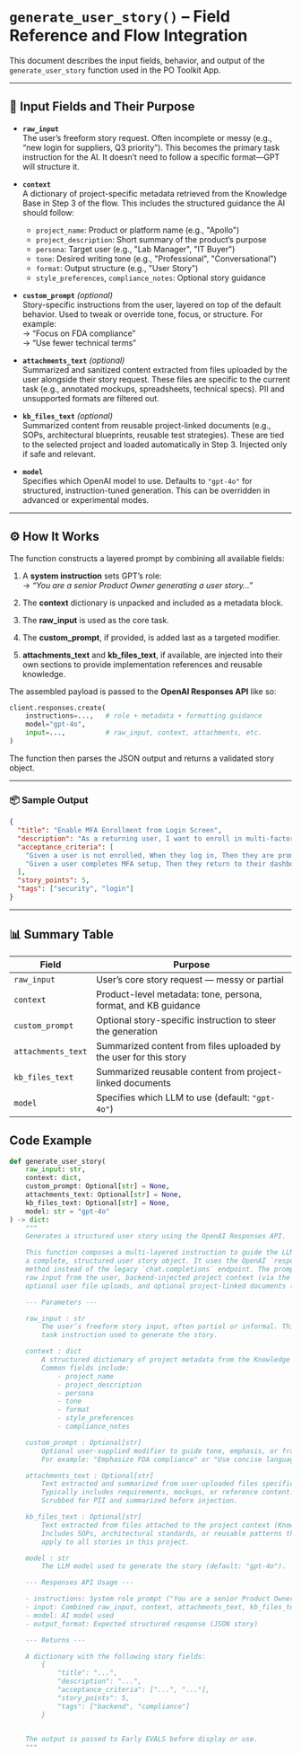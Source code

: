
# `generate_user_story()` – Field Reference and Flow Integration

This document describes the input fields, behavior, and output of the `generate_user_story` function used in the PO Toolkit App.

---

## 🧩 Input Fields and Their Purpose

- **`raw_input`**  
  The user’s freeform story request. Often incomplete or messy (e.g., “new login for suppliers, Q3 priority”). This becomes the primary task instruction for the AI. It doesn’t need to follow a specific format—GPT will structure it.

- **`context`**  
  A dictionary of project-specific metadata retrieved from the Knowledge Base in Step 3 of the flow. This includes the structured guidance the AI should follow:
    - `project_name`: Product or platform name (e.g., "Apollo")
    - `project_description`: Short summary of the product’s purpose
    - `persona`: Target user (e.g., "Lab Manager", "IT Buyer")
    - `tone`: Desired writing tone (e.g., "Professional", "Conversational")
    - `format`: Output structure (e.g., "User Story")
    - `style_preferences`, `compliance_notes`: Optional story guidance

- **`custom_prompt`** *(optional)*  
  Story-specific instructions from the user, layered on top of the default behavior. Used to tweak or override tone, focus, or structure. For example:  
  → “Focus on FDA compliance”  
  → “Use fewer technical terms”

- **`attachments_text`** *(optional)*  
  Summarized and sanitized content extracted from files uploaded by the user alongside their story request. These files are specific to the current task (e.g., annotated mockups, spreadsheets, technical specs). PII and unsupported formats are filtered out.

- **`kb_files_text`** *(optional)*  
  Summarized content from reusable project-linked documents (e.g., SOPs, architectural blueprints, reusable test strategies). These are tied to the selected project and loaded automatically in Step 3. Injected only if safe and relevant.

- **`model`**  
  Specifies which OpenAI model to use. Defaults to `"gpt-4o"` for structured, instruction-tuned generation. This can be overridden in advanced or experimental modes.

---

## ⚙️ How It Works

The function constructs a layered prompt by combining all available fields:

1. A **system instruction** sets GPT’s role:  
   → _“You are a senior Product Owner generating a user story…”_

2. The **context** dictionary is unpacked and included as a metadata block.

3. The **raw_input** is used as the core task.

4. The **custom_prompt**, if provided, is added last as a targeted modifier.

5. **attachments_text** and **kb_files_text**, if available, are injected into their own sections to provide implementation references and reusable knowledge.

The assembled payload is passed to the **OpenAI Responses API** like so:

```python
client.responses.create(
    instructions=...,   # role + metadata + formatting guidance
    model="gpt-4o",
    input=...,          # raw_input, context, attachments, etc.
)
```

The function then parses the JSON output and returns a validated story object.

---

### 📦 Sample Output
```json
{
  "title": "Enable MFA Enrollment from Login Screen",
  "description": "As a returning user, I want to enroll in multi-factor authentication during login so that my account is more secure.",
  "acceptance_criteria": [
    "Given a user is not enrolled, When they log in, Then they are prompted to enroll in MFA",
    "Given a user completes MFA setup, Then they return to their dashboard"
  ],
  "story_points": 5,
  "tags": ["security", "login"]
}
```

---

## 📊 Summary Table

| Field             | Purpose                                                                    |
|-------------------|-----------------------------------------------------------------------------|
| `raw_input`       | User’s core story request — messy or partial                                |
| `context`         | Product-level metadata: tone, persona, format, and KB guidance              |
| `custom_prompt`   | Optional story-specific instruction to steer the generation                 |
| `attachments_text`| Summarized content from files uploaded by the user for this story           |
| `kb_files_text`   | Summarized reusable content from project-linked documents                   |
| `model`           | Specifies which LLM to use (default: `"gpt-4o"`)                            |


## Code Example

```python
def generate_user_story(
    raw_input: str,
    context: dict,
    custom_prompt: Optional[str] = None,
    attachments_text: Optional[str] = None,
    kb_files_text: Optional[str] = None,
    model: str = "gpt-4o"
) -> dict:
    """
    Generates a structured user story using the OpenAI Responses API.

    This function composes a multi-layered instruction to guide the LLM in generating
    a complete, structured user story object. It uses the OpenAI `responses.create()` 
    method instead of the legacy `chat.completions` endpoint. The prompt includes 
    raw input from the user, backend-injected project context (via the Knowledge Base), 
    optional user file uploads, and optional project-linked documents (also from the Knowledge Base).

    --- Parameters ---

    raw_input : str
        The user’s freeform story input, often partial or informal. This is the core
        task instruction used to generate the story.

    context : dict
        A structured dictionary of project metadata from the Knowledge Base. 
        Common fields include:
            - project_name
            - project_description
            - persona
            - tone
            - format
            - style_preferences
            - compliance_notes

    custom_prompt : Optional[str]
        Optional user-supplied modifier to guide tone, emphasis, or framing.
        For example: "Emphasize FDA compliance" or "Use concise language".

    attachments_text : Optional[str]
        Text extracted and summarized from user-uploaded files specific to this story request.
        Typically includes requirements, mockups, or reference content. 
        Scrubbed for PII and summarized before injection.

    kb_files_text : Optional[str]
        Text extracted from files attached to the project context (Knowledge Base).
        Includes SOPs, architectural standards, or reusable patterns that should 
        apply to all stories in this project.

    model : str
        The LLM model used to generate the story (default: "gpt-4o").

    --- Responses API Usage ---

    - instructions: System role prompt ("You are a senior Product Owner...")
    - input: Combined raw_input, context, attachments_text, kb_files_text, and custom_prompt
    - model: AI model used
    - output_format: Expected structured response (JSON story)

    --- Returns ---

    A dictionary with the following story fields:
        {
            "title": "...",
            "description": "...",
            "acceptance_criteria": ["...", "..."],
            "story_points": 5,
            "tags": ["backend", "compliance"]
        }

  
    The output is passed to Early EVALS before display or use.
    """
```

